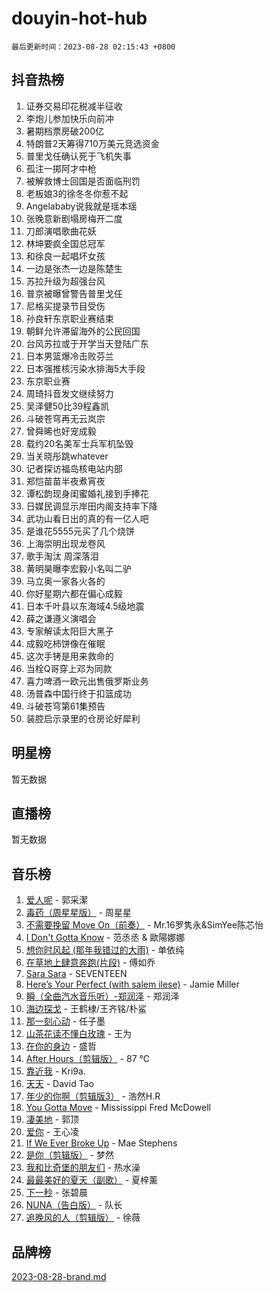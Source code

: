 # douyin-hot-hub

`最后更新时间：2023-08-28 02:15:43 +0800`

## 抖音热榜

1. 证券交易印花税减半征收
1. 李炮儿参加快乐向前冲
1. 暑期档票房破200亿
1. 特朗普2天筹得710万美元竞选资金
1. 普里戈任确认死于飞机失事
1. 孤注一掷阿才中枪
1. 被解救博士回国是否面临刑罚
1. 老板娘3的徐冬冬你惹不起
1. Angelababy说我就是瑶本瑶
1. 张晚意新剧塌房梅开二度
1. 刀郎演唱歌曲花妖
1. 林坤要疯全国总冠军
1. 和徐良一起唱坏女孩
1. 一边是张杰一边是陈楚生
1. 苏拉升级为超强台风
1. 普京被曝曾警告普里戈任
1. 尼格买提录节目受伤
1. 孙良轩东京职业赛结束
1. 朝鲜允许滞留海外的公民回国
1. 台风苏拉或于开学当天登陆广东
1. 日本男篮爆冷击败芬兰
1. 日本强推核污染水排海5大手段
1. 东京职业赛
1. 周琦抖音发文继续努力
1. 吴泽健50比39程鑫凯
1. 斗破苍穹再无云岚宗
1. 曾舜晞也好宠成毅
1. 载约20名美军士兵军机坠毁
1. 当关晓彤跳whatever
1. 记者探访福岛核电站内部
1. 郑恺苗苗半夜煮宵夜
1. 谭松韵现身闺蜜婚礼接到手捧花
1. 日媒民调显示岸田内阁支持率下降
1. 武功山看日出的真的有一亿人吧
1. 是谁花5555元买了几个烧饼
1. 上海崇明出现龙卷风
1. 歌手淘汰 周深落泪
1. 黄明昊曝李宏毅小名叫二驴
1. 马立奥一家各火各的
1. 你好星期六都在偏心成毅
1. 日本千叶县以东海域4.5级地震
1. 薛之谦遵义演唱会
1. 专家解读太阳巨大黑子
1. 成毅吃柿饼像在催眠
1. 这次手铐是用来救命的
1. 当栓Q哥穿上邓为同款
1. 喜力啤酒一欧元出售俄罗斯业务
1. 汤普森中国行终于扣篮成功
1. 斗破苍穹第61集预告
1. 装腔启示录里的仓房论好犀利

## 明星榜

暂无数据

## 直播榜

暂无数据

## 音乐榜

1. [爱人呢](https://sf6-cdn-tos.douyinstatic.com/obj/tos-cn-ve-2774/2041dc10f3c442f1992b439a00eaf2ba) - 郭采潔
1. [毒药（周星星版）](https://sf3-cdn-tos.douyinstatic.com/obj/tos-cn-ve-2774/oAXunb2JtDTQMcBfaEkg8Be5IhZQCmGByB0V33) - 周星星
1. [不需要挽留 Move On（前奏）](https://sf3-cdn-tos.douyinstatic.com/obj/tos-cn-ve-2774/ooCBhgCCkF4nExzQL9WZSUbitfA8IsDkgQIYhe) - Mr.16罗隽永&SimYee陈芯怡
1. [I Don't Gotta Know](https://sf3-cdn-tos.douyinstatic.com/obj/tos-cn-ve-2774/o8nCfgMGwCsAvgDe5bzzaDQDFf6ksAUxrlFC8J) - 范丞丞 & 歐陽娜娜
1. [想你时风起 (那年我错过的大雨)](https://sf6-cdn-tos.douyinstatic.com/obj/tos-cn-ve-2774/ooR7G8ftDMzIgnxa0HbReM4CZ74qknQABLtHB1) - 单依纯
1. [在草地上肆意奔跑(片段)](https://sf3-cdn-tos.douyinstatic.com/obj/tos-cn-ve-2774/8831d494742f45dabdfa8adb8b817259) - 傅如乔
1. [Sara Sara](https://sf6-cdn-tos.douyinstatic.com/obj/tos-cn-ve-2774/oAceDXU2gVHZCQFrkrYmX8e5tUBxQPb6Bmd2nF) - SEVENTEEN
1. [Here’s Your Perfect (with salem ilese)](https://sf3-cdn-tos.douyinstatic.com/obj/tos-cn-ve-2774/076b1576c6c546598f803fe53da388a7) - Jamie Miller
1. [瞬（全曲汽水音乐听）-郑润泽](https://sf3-cdn-tos.douyinstatic.com/obj/tos-cn-ve-2774/o4Vb9eJZClCZTnRQYy0BRSeHGrDtrkrQgIBvQt) - 郑润泽
1. [海边探戈](https://sf3-cdn-tos.douyinstatic.com/obj/tos-cn-ve-2774/os9gE0VQCGqt6VQkZDyBBYvfSDY0QFe3vVmubn) - 王鹤棣/王齐铭/朴鲨
1. [那一刻心动](https://sf6-cdn-tos.douyinstatic.com/obj/tos-cn-ve-2774/4c0ed00133e3439592b4741c72acc6f3) - 任子墨
1. [山茶花读不懂白玫瑰](https://sf6-cdn-tos.douyinstatic.com/obj/tos-cn-ve-2774/osfn8B7DktrRHEPJgPCfDbw7QDQEkwC16BxZg9) - 王为
1. [在你的身边](https://sf3-cdn-tos.douyinstatic.com/obj/tos-cn-ve-2774/9dce2ee6c9f84c17a6d68458730d7ae8) - 盛哲
1. [After Hours（剪辑版）](https://sf6-cdn-tos.douyinstatic.com/obj/tos-cn-ve-2774/owgWztApWhImMFMpyEyQfAIyIusRBioqSgWk7T) - 87 ℃
1. [靠近我](https://sf6-cdn-tos.douyinstatic.com/obj/tos-cn-ve-2774/oMGCfQ3FZdrziXO1QC8zgfNXawBf91hGAIvUrY) - Kri9a.
1. [天天](https://sf6-cdn-tos.douyinstatic.com/obj/tos-cn-ve-2774/6b075c4856e34a60a1ef022c4a80dec5) - David Tao
1. [年少的你啊（剪辑版3）](https://sf3-cdn-tos.douyinstatic.com/obj/tos-cn-ve-2774/oo2vDGhzyAtN1QLfh5k1iBIpWAv2NOZQysM5tK) - 浩然H.R
1. [You Gotta Move](https://sf6-cdn-tos.douyinstatic.com/obj/tos-cn-ve-2774/a2b672af67514106b25cdfd6f1a8aad2) - Mississippi Fred McDowell
1. [凄美地](https://sf3-cdn-tos.douyinstatic.com/obj/tos-cn-ve-2774/oshF4RgFMhmTSa4jCaHNUXI0NetFtBBQBzBZdf) - 郭顶
1. [爱你](https://sf3-cdn-tos.douyinstatic.com/obj/tos-cn-ve-2774/738d8b240f1e4519b44cf31c84e02e24) - 王心凌
1. [If We Ever Broke Up](https://sf3-cdn-tos.douyinstatic.com/obj/tos-cn-ve-2774/o8onj5HDk0ImtBmO0URBfeyCDXQJMYkQ1gb8Zy) - Mae Stephens
1. [是你（剪辑版）](https://sf6-cdn-tos.douyinstatic.com/obj/tos-cn-ve-2774/46019dae783c4c969944217fe1cfafc4) - 梦然
1. [我和比奇堡的朋友们](https://sf3-cdn-tos.douyinstatic.com/obj/tos-cn-ve-2774/f0505db981ea4a6d91453a15924a82aa) - 热水澡
1. [最最美好的夏天（副歌）](https://sf3-cdn-tos.douyinstatic.com/obj/tos-cn-ve-2774/o4FMghDLZkPIkCutdrsXlbTHcaZztBfeCp9AFS) - 夏梓薰
1. [下一秒](https://sf3-cdn-tos.douyinstatic.com/obj/tos-cn-ve-2774/16eedda97153423db2501ff6373be86a) - 张碧晨
1. [NUNA（告白版）](https://sf3-cdn-tos.douyinstatic.com/obj/tos-cn-ve-2774/a65828cbd8ce41a78a430a58b49f4feb) - 队长
1. [追晚风的人（剪辑版）](https://sf3-cdn-tos.douyinstatic.com/obj/tos-cn-ve-2774/560835060af84ac29cd5c12e2a98f7eb) - 徐薇

## 品牌榜

[2023-08-28-brand.md](2023-08-28-brand.md)
